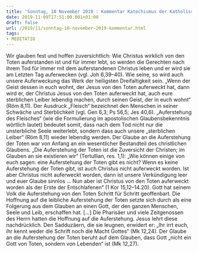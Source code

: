 ```yaml
---
title: 'Sonntag, 10 November 2019 : Kommentar Katechismus der Katholischen Kirche'
date: 2019-11-09T17:51:00.001+01:00
draft: false
url: /2019/11/sonntag-10-november-2019-kommentar.html
tags: 
- MEDITATIO
---
```


Wir glauben fest und hoffen zuversichtlich: Wie Christus wirklich von den Toten auferstanden ist und für immer lebt, so werden die Gerechten nach ihrem Tod für immer mit dem auferstandenen Christus leben und er wird sie am Letzten Tag auferwecken (vgl. Joh 6,39–40). Wie seine, so wird auch unsere Auferweckung das Werk der heiligsten Dreifaltigkeit sein. „Wenn der Geist dessen in euch wohnt, der Jesus von den Toten auferweckt hat, dann wird er, der Christus Jesus von den Toten auferweckt hat, auch eure sterblichen Leiber lebendig machen, durch seinen Geist, der in euch wohnt“ (Röm 8,11). Der Ausdruck „Fleisch“ bezeichnet den Menschen in seiner Schwäche und Sterblichkeit (vgl. Gen 6,3; Ps 56,5; Jes 40,6). „Auferstehung des Fleisches“ (wie die Formulierung im apostolischen Glaubensbekenntnis wörtlich lautet) bedeutet somit, dass nach dem Tod nicht nur die unsterbliche Seele weiterlebt, sondern dass auch unsere „sterblichen Leiber“ (Röm 8,11) wieder lebendig werden. Der Glaube an die Auferstehung der Toten war von Anfang an ein wesentlicher Bestandteil des christlichen Glaubens. „Die Auferstehung der Toten ist die Zuversicht der Christen; im Glauben an sie existieren wir“ (Tertullian, res. 1,1): „Wie können einige von euch sagen: eine Auferstehung der Toten gibt es nicht? Wenn es keine Auferstehung der Toten gibt, ist auch Christus nicht auferweckt worden. Ist aber Christus nicht auferweckt worden, dann ist unsere Verkündigung leer und euer Glaube sinnlos … Nun aber ist Christus von den Toten auferweckt worden als der Erste der Entschlafenen“ (1 Kor 15,12–14.20). Gott hat seinem Volk die Auferstehung von den Toten Schritt für Schritt geoffenbart. Die Hoffnung auf die leibliche Auferstehung der Toten setzte sich durch als eine Folgerung aus dem Glauben an einen Gott, der den ganzen Menschen, Seele und Leib, erschaffen hat. \[…\] Die Pharisäer und viele Zeitgenossen des Herrn hatten die Hoffnung auf die Auferstehung. Jesus lehrt diese nachdrücklich. Den Sadduzäern, die sie leugnen, erwidert er: „Ihr irrt euch, ihr kennt weder die Schrift noch die Macht Gottes“ (Mk 12,24). Der Glaube an die Auferstehung der Toten beruht auf dem Glauben, dass Gott „nicht ein Gott von Toten, sondern von Lebenden“ ist (Mk 12,27).